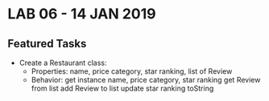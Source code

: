 # LAB 06 - 14 JAN 2019

## Featured Tasks

- Create a Restaurant class:
    - Properties:
      name, 
      price category, 
      star ranking, 
      list of Review
    - Behavior:
      get instance name, price category, star ranking
      get Review from list
      add Review to list
      update star ranking
      toString
